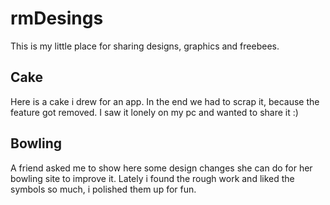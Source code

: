 # rmDesings

This is my little place for sharing designs, graphics and freebees.

## Cake

Here is a cake i drew for an app. In the end we had to scrap it, because the feature got removed. I saw it lonely on my pc and wanted to share it :)

## Bowling

A friend asked me to show here some design changes she can do for her bowling site to improve it. Lately i found the rough work and liked the symbols so much, i polished them up for fun. 